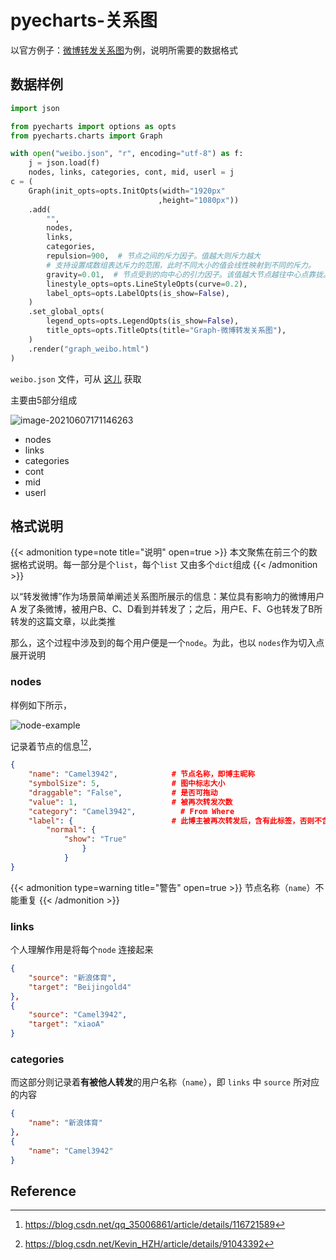 # pyecharts-关系图


以官方例子：[微博转发关系图](https://gallery.pyecharts.org/#/Graph/graph_weibo)为例，说明所需要的数据格式

<!--more-->

## 数据样例

```python
import json

from pyecharts import options as opts
from pyecharts.charts import Graph

with open("weibo.json", "r", encoding="utf-8") as f:
    j = json.load(f)
    nodes, links, categories, cont, mid, userl = j
c = (
    Graph(init_opts=opts.InitOpts(width="1920px"
                                 ,height="1080px"))
    .add(
        "",
        nodes,
        links,
        categories,
        repulsion=900,  # 节点之间的斥力因子。值越大则斥力越大
    	# 支持设置成数组表达斥力的范围，此时不同大小的值会线性映射到不同的斥力。
        gravity=0.01,  # 节点受到的向中心的引力因子。该值越大节点越往中心点靠拢。
        linestyle_opts=opts.LineStyleOpts(curve=0.2),
        label_opts=opts.LabelOpts(is_show=False),
    )
    .set_global_opts(
        legend_opts=opts.LegendOpts(is_show=False),
        title_opts=opts.TitleOpts(title="Graph-微博转发关系图"),
    )
    .render("graph_weibo.html")
)
```

`weibo.json` 文件，可从 [这儿](https://github.com/pyecharts/pyecharts-gallery/blob/master/Graph/weibo.json) 获取

主要由5部分组成

![image-20210607171146263](https://gitee.com/unclehu/pic/raw/master/img/image-20210607171146263.png)

* nodes
* links
* categories
* cont
* mid
* userl

## 格式说明

{{< admonition type=note title="说明" open=true >}}
本文聚焦在前三个的数据格式说明。每一部分是个`list`，每个`list` 又由多个`dict`组成
{{< /admonition >}}


以“转发微博”作为场景简单阐述关系图所展示的信息：某位具有影响力的微博用户A 发了条微博，被用户B、C、D看到并转发了；之后，用户E、F、G也转发了B所转发的这篇文章，以此类推

那么，这个过程中涉及到的每个用户便是一个`node`。为此，也以 `nodes`作为切入点展开说明

### nodes

样例如下所示，

![node-example](https://gitee.com/unclehu/pic/raw/master/img/image-20210608150552783.png)

记录着节点的信息[^1][^2]，

```json
{
    "name": "Camel3942",            # 节点名称，即博主昵称
    "symbolSize": 5,        		# 图中标志大小     
    "draggable": "False",        	# 是否可拖动
    "value": 1,        				# 被再次转发次数
    "category": "Camel3942",          # From Where
    "label": {	                    # 此博主被再次转发后，含有此标签，否则不含
    	"normal": {
    		"show": "True"
            	}
            }
}
```


{{< admonition type=warning title="警告" open=true >}}
节点名称（`name`）不能重复
{{< /admonition >}}

### links

个人理解作用是将每个`node` 连接起来

```json
{
    "source": "新浪体育",
    "target": "Beijingold4"
},
{
    "source": "Camel3942",
    "target": "xiaoA"
}
```



### categories

而这部分则记录着**有被他人转发**的用户名称（`name`），即 `links` 中 `source` 所对应的内容

```json
{
    "name": "新浪体育"
},
{
    "name": "Camel3942"
}
```



## Reference

[^1]: https://blog.csdn.net/qq_35006861/article/details/116721589
[^2]: https://blog.csdn.net/Kevin_HZH/article/details/91043392




<head> 
    <script defer src="https://use.fontawesome.com/releases/v5.0.13/js/all.js"></script> 
    <script defer src="https://use.fontawesome.com/releases/v5.0.13/js/v4-shims.js"></script> 
</head> 
<link rel="stylesheet" href="https://use.fontawesome.com/releases/v5.0.13/css/all.css">
